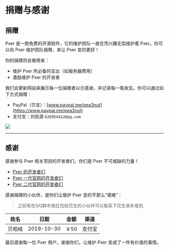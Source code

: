 # 捐赠与感谢

## 捐赠

Pxer 是一款免费的开源软件，它的维护团队一直在凭兴趣无偿维护着 Pxer。你可以向 Pxer 维护团队捐赠，来让 Pxer 变的更好！

你的捐赠将会被用来：

- 维护 Pxer 所必备的支出（如服务器费用）
- 激励维护 Pxer 的开发者

我们会更新网站来展示每一位捐赠者以示感谢，并记录每一笔收支。你可以通过如下方式捐赠：

- PayPal（贝宝）：[www.paypal.me/pea3nut](https://www.paypal.me/pea3nut)
- 支付宝：刘伯源 `626954412@qq.com`

<img style="max-width: 400px" src="/images/alipay-qrcode.jpg" />

---

## 感谢

感谢参与 Pxer 相关项目的开发者们，你们是 Pxer 不可或缺的力量！

- [Pxer 的开发者们](https://github.com/FoXZilla/Pxer/graphs/contributors) 
- [Pxer 一代官网的开发者们](https://github.com/pea3nut/pxer-homepage/graphs/contributors) 
- [Pxer 二代官网的开发者们](https://github.com/pea3nut/pxer-homepage-2/graphs/contributors) 

感谢捐赠的小伙伴，是你们让维护 Pxer 变的不那么“艰难”：

> 之前有在QQ群中发红包给花生的小伙伴可以联系下花生来补登机  

| 姓名 | 日期 | 金额 | 渠道 |
| --- | --- | --- | --- |
| 贝柏岐 | 2019-10-30 | ￥50 | 支付宝 |


最后感谢每一位 Pxer 用户，谢谢你们，让维护 Pxer 变成了一件有价值的事情。

